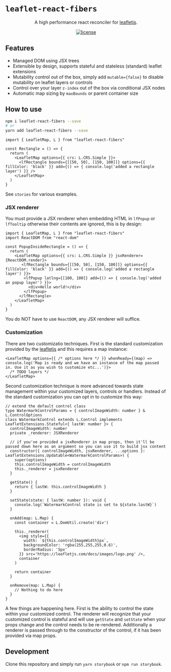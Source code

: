 `leaflet-react-fibers`
=====================

<div align="center">

A high performance react reconciler for [leafletjs](https://www.leafletjs.com).

[![license](https://img.shields.io/badge/license-MIT-blue.svg)](https://github.com/IRoninCoder/leaflet-react-fibers/blob/main/LICENSE)

</div>

## Features

- Managed DOM using JSX trees
- Extensible by design, supports stateful and stateless (standard) leaflet extensions
- Mutability control out of the box, simply add `mutable={false}` to disable mutability on leaflet layers or controls
- Control over your layer `z-index` out of the box via conditional JSX nodes
- Automatic map sizing by  `maxBounds` or parent container size


## How to use
```sh
npm i leaflet-react-fibers --save
# or
yarn add leaflet-react-fibers --save
```
```tsx
import { LeafletMap, L } from "leaflet-react-fibers"

const Rectangle = () => {
  return (
    <LeafletMap options={{ crs: L.CRS.Simple }}>
      <lfRectangle bounds={[[50, 50], [150, 100]]} options={{ fillColor: 'black' }} add={() => { console.log('added a rectangle layer') }} />
    </LeafletMap>
  )
}
```
See `stories` for various examples.

### JSX renderer
You must provide a JSX renderer when embedding HTML in `lfPopup` or `lfTooltip` otherwise their contents are ignored, this is by design:
```tsx
import { LeafletMap, L } from "leaflet-react-fibers"
import ReactDOM from "react-dom"

const PopupInsideRectangle = () => {
  return (
    <LeafletMap options={{ crs: L.CRS.Simple }} jsxRenderer={ReactDOM.render}>
       <lfRectangle bounds={[[50, 50], [150, 100]]} options={{ fillColor: 'black' }} add={() => { console.log('added a rectangle layer') }}>
        <lfPopup latlng={[100, 100]} add={() => { console.log('added an popup layer') }}>
          <div>Hello world!</div>
        </lfPopup>
      </lfRectangle>
    </LeafletMap>
  )
}
```
You do NOT have to use `ReactDOM`, any JSX renderer will suffice. 


### Customization
There are two customizatio techniques. First is the standard customization provided by the [leafletjs](https://www.leafletjs.com) and this requires a  map instance:
```tsx
<LeafletMap options={{ /* options here */ }} whenReady={(map) => console.log('Map is ready and we have an instance of the map passed in. Use it as you wish to customize etc...')}>
  /* TODO layers */
</LeafletMap>
```

Second customization technique is more advanced towards state management within your customized layers, controls or handlers. Instead of the standard customization you can opt in to customize this way:

```tsx
// extend the default control class
type WatermarkControlParams = { controlImageWidth: number } & L.ControlOptions
class WatermarkControl extends L.Control implements LeafletExtensions.Stateful<{ lastW: number }> {
  controlImageWidth: number
  private _renderer: JSXRenderer

  // if you've provided a jsxRenderer in map props, then it'll be passed down here as an argument so you can use it to build jsx content
  constructor({ controlImageWidth, jsxRenderer, ...options }: LeafletExtensions.Updatable<WatermarkControlParams>) {
    super(options)
    this.controlImageWidth = controlImageWidth
    this._renderer = jsxRenderer
  }

  getState() {
    return { lastW: this.controlImageWidth }
  }

  setState(state: { lastW: number }): void {
    console.log(`WatermarkControl state is set to ${state.lastW}`)
  }

  onAdd(map: L.Map) {
    const container = L.DomUtil.create('div')

    this._renderer(
      <img style={{
        width: `${this.controlImageWidth}px`,
        backgroundColor: 'rgba(255,255,255,0.6)',
        borderRadius: '5px'
      }} src='https://leafletjs.com/docs/images/logo.png' />,
      container
    )

    return container
  }

  onRemove(map: L.Map) {
    // Nothing to do here
  }
}
```
A few things are happening here. First is the ability to control the state within your customized control. The renderer will recognize that your customized control is stateful and will use `getState` and `setState` when your props change and the control needs to be re-rendered. Additionally a renderer is passed through to the constructor of the control, if it has been provided via map props.

## Development
Clone this repository and simply run `yarn storybook` or `npm run storybook`.
